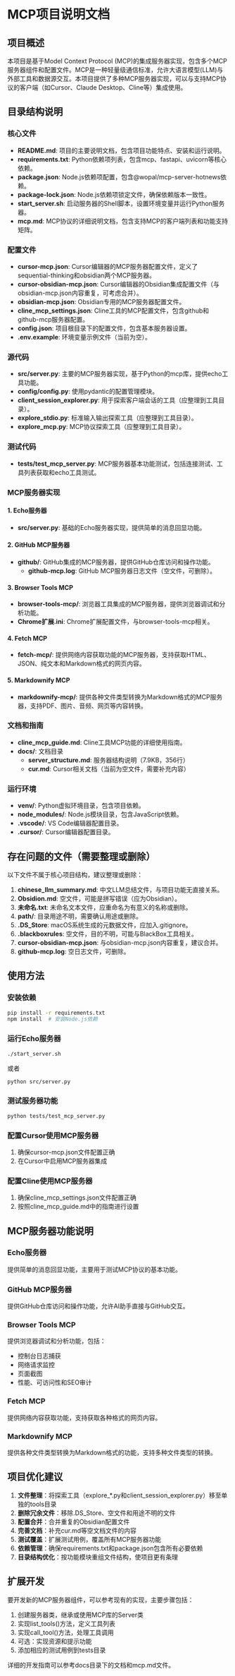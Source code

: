 # MCP项目说明文档

## 项目概述

本项目是基于Model Context Protocol (MCP)的集成服务器实现，包含多个MCP服务器组件和配置文件。MCP是一种轻量级通信标准，允许大语言模型(LLM)与外部工具和数据源交互。本项目提供了多种MCP服务器实现，可以与支持MCP协议的客户端（如Cursor、Claude Desktop、Cline等）集成使用。

## 目录结构说明

### 核心文件

- **README.md**: 项目的主要说明文档，包含项目功能特点、安装和运行说明。
- **requirements.txt**: Python依赖项列表，包含mcp、fastapi、uvicorn等核心依赖。
- **package.json**: Node.js依赖项配置，包含@wopal/mcp-server-hotnews依赖。
- **package-lock.json**: Node.js依赖项锁定文件，确保依赖版本一致性。
- **start_server.sh**: 启动服务器的Shell脚本，设置环境变量并运行Python服务器。
- **mcp.md**: MCP协议的详细说明文档，包含支持MCP的客户端列表和功能支持矩阵。

### 配置文件

- **cursor-mcp.json**: Cursor编辑器的MCP服务器配置文件，定义了sequential-thinking和obsidian两个MCP服务器。
- **cursor-obsidian-mcp.json**: Cursor编辑器的Obsidian集成配置文件（与obsidian-mcp.json内容重复，可考虑合并）。
- **obsidian-mcp.json**: Obsidian专用的MCP服务器配置文件。
- **cline_mcp_settings.json**: Cline工具的MCP配置文件，包含github和github-mcp服务器配置。
- **config.json**: 项目根目录下的配置文件，包含基本服务器设置。
- **.env.example**: 环境变量示例文件（当前为空）。

### 源代码

- **src/server.py**: 主要的MCP服务器实现，基于Python的mcp库，提供echo工具功能。
- **config/config.py**: 使用pydantic的配置管理模块。
- **client_session_explorer.py**: 用于探索客户端会话的工具（应整理到工具目录）。
- **explore_stdio.py**: 标准输入输出探索工具（应整理到工具目录）。
- **explore_mcp.py**: MCP协议探索工具（应整理到工具目录）。

### 测试代码

- **tests/test_mcp_server.py**: MCP服务器基本功能测试，包括连接测试、工具列表获取和echo工具测试。

### MCP服务器实现

#### 1. Echo服务器

- **src/server.py**: 基础的Echo服务器实现，提供简单的消息回显功能。

#### 2. GitHub MCP服务器

- **github/**: GitHub集成的MCP服务器，提供GitHub仓库访问和操作功能。
  - **github-mcp.log**: GitHub MCP服务器日志文件（空文件，可删除）。

#### 3. Browser Tools MCP

- **browser-tools-mcp/**: 浏览器工具集成的MCP服务器，提供浏览器调试和分析功能。
- **Chrome扩展.ini**: Chrome扩展配置文件，与browser-tools-mcp相关。

#### 4. Fetch MCP

- **fetch-mcp/**: 提供网络内容获取功能的MCP服务器，支持获取HTML、JSON、纯文本和Markdown格式的网页内容。

#### 5. Markdownify MCP

- **markdownify-mcp/**: 提供各种文件类型转换为Markdown格式的MCP服务器，支持PDF、图片、音频、网页等内容转换。

### 文档和指南

- **cline_mcp_guide.md**: Cline工具MCP功能的详细使用指南。
- **docs/**: 文档目录
  - **server_structure.md**: 服务器结构说明（7.9KB，356行）
  - **cur.md**: Cursor相关文档（当前为空文件，需要补充内容）

### 运行环境

- **venv/**: Python虚拟环境目录，包含项目依赖。
- **node_modules/**: Node.js模块目录，包含JavaScript依赖。
- **.vscode/**: VS Code编辑器配置目录。
- **.cursor/**: Cursor编辑器配置目录。

## 存在问题的文件（需要整理或删除）

以下文件不属于核心项目结构，建议整理或删除：

1. **chinese_llm_summary.md**: 中文LLM总结文件，与项目功能无直接关系。
2. **Obsidion.md**: 空文件，可能是拼写错误（应为Obsidian）。
3. **未命名.txt**: 未命名文本文件，应重命名为有意义的名称或删除。
4. **path/**: 目录用途不明，需要确认用途或删除。
5. **.DS_Store**: macOS系统生成的元数据文件，应加入.gitignore。
6. **.blackboxrules**: 空文件，目的不明，可能与BlackBox工具相关。
7. **cursor-obsidian-mcp.json**: 与obsidian-mcp.json内容重复，建议合并。
8. **github-mcp.log**: 空日志文件，可删除。

## 使用方法

### 安装依赖

```bash
pip install -r requirements.txt
npm install  # 安装Node.js依赖
```

### 运行Echo服务器

```bash
./start_server.sh
```

或者

```bash
python src/server.py
```

### 测试服务器功能

```bash
python tests/test_mcp_server.py
```

### 配置Cursor使用MCP服务器

1. 确保cursor-mcp.json文件配置正确
2. 在Cursor中启用MCP服务器集成

### 配置Cline使用MCP服务器

1. 确保cline_mcp_settings.json文件配置正确
2. 按照cline_mcp_guide.md中的指南进行设置

## MCP服务器功能说明

### Echo服务器

提供简单的消息回显功能，主要用于测试MCP协议的基本功能。

### GitHub MCP服务器

提供GitHub仓库访问和操作功能，允许AI助手直接与GitHub交互。

### Browser Tools MCP

提供浏览器调试和分析功能，包括：
- 控制台日志捕获
- 网络请求监控
- 页面截图
- 性能、可访问性和SEO审计

### Fetch MCP

提供网络内容获取功能，支持获取各种格式的网页内容。

### Markdownify MCP

提供各种文件类型转换为Markdown格式的功能，支持多种文件类型的转换。

## 项目优化建议

1. **文件整理**：将探索工具（explore_*.py和client_session_explorer.py）移至单独的tools目录
2. **删除冗余文件**：移除.DS_Store、空文件和用途不明的文件
3. **配置合并**：合并重复的Obsidian配置文件
4. **完善文档**：补充cur.md等空文档文件的内容
5. **测试覆盖**：扩展测试用例，覆盖所有MCP服务器功能
6. **依赖管理**：确保requirements.txt和package.json包含所有必要依赖
7. **目录结构优化**：按功能模块重组文件结构，使项目更有条理

## 扩展开发

要开发新的MCP服务器组件，可以参考现有的实现，主要步骤包括：

1. 创建服务器类，继承或使用MCP库的Server类
2. 实现list_tools()方法，定义工具列表
3. 实现call_tool()方法，处理工具调用
4. 可选：实现资源和提示功能
5. 添加相应的测试用例到tests目录

详细的开发指南可以参考docs目录下的文档和mcp.md文件。